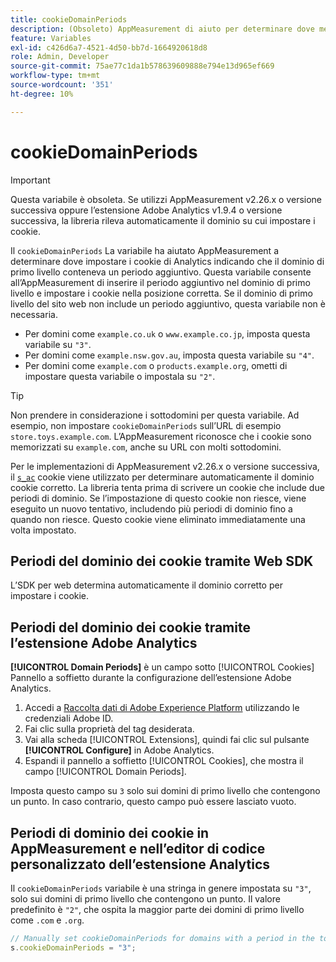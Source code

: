 ```yaml
---
title: cookieDomainPeriods
description: (Obsoleto) AppMeasurement di aiuto per determinare dove memorizzare i cookie quando il dominio di primo livello di un sito web contiene un punto.
feature: Variables
exl-id: c426d6a7-4521-4d50-bb7d-1664920618d8
role: Admin, Developer
source-git-commit: 75ae77c1da1b578639609888e794e13d965ef669
workflow-type: tm+mt
source-wordcount: '351'
ht-degree: 10%

---
```



# cookieDomainPeriods

>[!IMPORTANT]
>Questa variabile è obsoleta. Se utilizzi AppMeasurement v2.26.x o versione successiva oppure l’estensione Adobe Analytics v1.9.4 o versione successiva, la libreria rileva automaticamente il dominio su cui impostare i cookie.

Il `cookieDomainPeriods` La variabile ha aiutato AppMeasurement a determinare dove impostare i cookie di Analytics indicando che il dominio di primo livello conteneva un periodo aggiuntivo. Questa variabile consente all’AppMeasurement di inserire il periodo aggiuntivo nel dominio di primo livello e impostare i cookie nella posizione corretta. Se il dominio di primo livello del sito web non include un periodo aggiuntivo, questa variabile non è necessaria.

* Per domini come `example.co.uk` o `www.example.co.jp`, imposta questa variabile su `"3"`.
* Per domini come `example.nsw.gov.au`, imposta questa variabile su `"4"`.
* Per domini come `example.com` o `products.example.org`, ometti di impostare questa variabile o impostala su `"2"`.

>[!TIP]
>
>Non prendere in considerazione i sottodomini per questa variabile. Ad esempio, non impostare `cookieDomainPeriods` sull’URL di esempio `store.toys.example.com`. L’AppMeasurement riconosce che i cookie sono memorizzati su `example.com`, anche su URL con molti sottodomini.

Per le implementazioni di AppMeasurement v2.26.x o versione successiva, il [`s_ac`](https://experienceleague.adobe.com/en/docs/core-services/interface/data-collection/cookies/analytics) cookie viene utilizzato per determinare automaticamente il dominio cookie corretto. La libreria tenta prima di scrivere un cookie che include due periodi di dominio. Se l’impostazione di questo cookie non riesce, viene eseguito un nuovo tentativo, includendo più periodi di dominio fino a quando non riesce. Questo cookie viene eliminato immediatamente una volta impostato.

## Periodi del dominio dei cookie tramite Web SDK

L’SDK per web determina automaticamente il dominio corretto per impostare i cookie.

## Periodi del dominio dei cookie tramite l’estensione Adobe Analytics

**[!UICONTROL Domain Periods]** è un campo sotto [!UICONTROL Cookies] Pannello a soffietto durante la configurazione dell’estensione Adobe Analytics.

1. Accedi a [Raccolta dati di Adobe Experience Platform](https://experience.adobe.com/data-collection) utilizzando le credenziali Adobe ID.
1. Fai clic sulla proprietà del tag desiderata.
1. Vai alla scheda [!UICONTROL Extensions], quindi fai clic sul pulsante **[!UICONTROL Configure]** in Adobe Analytics.
1. Espandi il pannello a soffietto [!UICONTROL Cookies], che mostra il campo [!UICONTROL Domain Periods].

Imposta questo campo su `3` solo sui domini di primo livello che contengono un punto. In caso contrario, questo campo può essere lasciato vuoto.

## Periodi di dominio dei cookie in AppMeasurement e nell’editor di codice personalizzato dell’estensione Analytics

Il `cookieDomainPeriods` variabile è una stringa in genere impostata su `"3"`, solo sui domini di primo livello che contengono un punto. Il valore predefinito è `"2"`, che ospita la maggior parte dei domini di primo livello come `.com` e `.org`.

```js
// Manually set cookieDomainPeriods for domains with a period in the top-level domain, such as www.example.co.uk
s.cookieDomainPeriods = "3";
```
